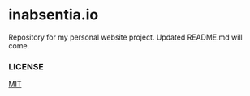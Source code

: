 # inabsentia.io

Repository for my personal website project. Updated README.md will come.

### LICENSE

[MIT](LICENSE.md)
